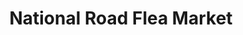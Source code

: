 ---
title: "National Road Flea Market"
url: /norwich/national-road-flea-market/
shop: Gebrauchtwaren
---
